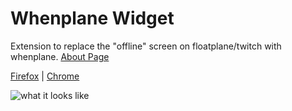 # Whenplane Widget
Extension to replace the "offline" screen on floatplane/twitch with whenplane.
[About Page](https://whenplane.com/extension)

[Firefox](https://addons.mozilla.org/en-US/firefox/addon/whenplane-widget/)
| [Chrome](https://chromewebstore.google.com/detail/whenplane-widget/jiijhgibeiaaacbohdjihncoingomjjm)

![what it looks like](https://github.com/ajgeiss0702/whenplane-fp-extension/assets/6259574/19f62049-9104-4edf-a7e4-363c32900b85)
